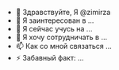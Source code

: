 - 👋 Здравствуйте, Я @zimirza
- 👀 Я заинтересован в ...
- 🌱 Я сейчас учусь на ...
- 💞️ Я хочу сотрудничать в ...
- 📫 Как со мной связаться ...
- ⚡ Забавный факт: ...